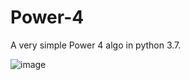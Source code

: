 # Power-4
A very simple Power 4 algo in python 3.7.

![image](https://user-images.githubusercontent.com/84676550/129964448-0e09ab7c-bd0f-4640-8670-662bf9975449.png)

